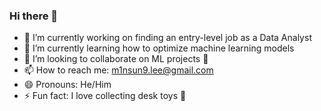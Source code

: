 ### Hi there 👋

- 🔭 I’m currently working on finding an entry-level job as a Data Analyst
- 🌱 I’m currently learning how to optimize machine learning models
- 👯 I’m looking to collaborate on ML projects 🤖
- 📫 How to reach me: m1nsun9.lee@gmail.com
- 😄 Pronouns: He/Him
- ⚡ Fun fact: I love collecting desk toys 🧸
